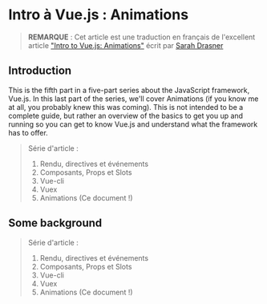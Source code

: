 # Intro à Vue.js : Animations

>**REMARQUE** : Cet article est une traduction en français de l'excellent article ["Intro to Vue.js: Animations"](https://css-tricks.com/intro-to-vue-5-animations/) écrit par [Sarah Drasner](https://github.com/sdras)

## Introduction

This is the fifth part in a five-part series about the JavaScript framework, Vue.js. In this last part of the series, we'll cover Animations (if you know me at all, you probably knew this was coming). This is not intended to be a complete guide, but rather an overview of the basics to get you up and running so you can get to know Vue.js and understand what the framework has to offer.

> Série d'article :
>  1. Rendu, directives et événements
>  2. Composants, Props et Slots
>  3. Vue-cli
>  4. Vuex
>  5. Animations (Ce document !)

## Some background

> Série d'article :
>  1. Rendu, directives et événements
>  2. Composants, Props et Slots
>  3. Vue-cli
>  4. Vuex
>  5. Animations (Ce document !)

